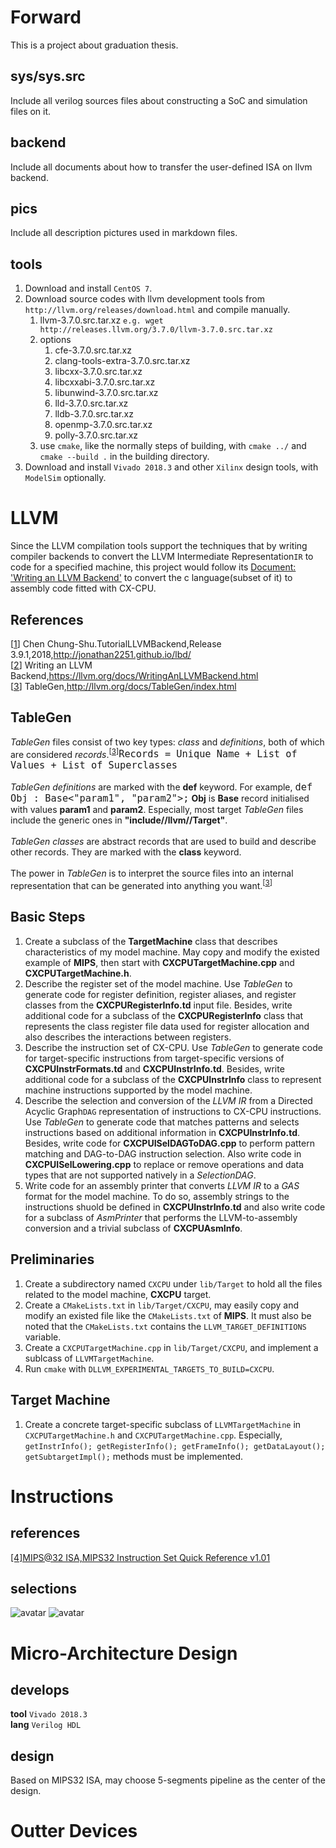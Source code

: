 # Forward
This is a project about graduation thesis.

## sys/sys.src
Include all verilog sources files about constructing a SoC and simulation files on it.

## backend
Include all documents about how to transfer the user-defined ISA on llvm backend.

## pics
Include all description pictures used in markdown files.

## tools
1. Download and install ``CentOS 7``.
2. Download source codes with llvm development tools from ``http://llvm.org/releases/download.html`` and compile manually.
   1. llvm-3.7.0.src.tar.xz ``e.g. wget http://releases.llvm.org/3.7.0/llvm-3.7.0.src.tar.xz``
   2. options
      1. cfe-3.7.0.src.tar.xz
      2. clang-tools-extra-3.7.0.src.tar.xz
      3. libcxx-3.7.0.src.tar.xz
      4. libcxxabi-3.7.0.src.tar.xz
      5. libunwind-3.7.0.src.tar.xz
      6. lld-3.7.0.src.tar.xz
      7. lldb-3.7.0.src.tar.xz
      8. openmp-3.7.0.src.tar.xz
      9. polly-3.7.0.src.tar.xz
   3. use ``cmake``, like the normally steps of building, with ``cmake ../`` and ``cmake --build .`` in the building directory.
3. Download and install ``Vivado 2018.3`` and other ``Xilinx`` design tools, with ``ModelSim`` optionally.

# LLVM
Since the LLVM compilation tools support the techniques that by writing compiler backends to convert the LLVM Intermediate Representation``IR`` to code for a specified machine, this project would follow its [Document: 'Writing an LLVM Backend'](https://llvm.org/docs/WritingAnLLVMBackend.html#introduction) to convert the c language(subset of it) to assembly code fitted with CX-CPU.

## References
[[1]] Chen Chung-Shu.TutorialLLVMBackend,Release 3.9.1,2018,http://jonathan2251.github.io/lbd/<br>
[[2]] Writing an LLVM Backend,https://llvm.org/docs/WritingAnLLVMBackend.html<br>
[[3]] TableGen,http://llvm.org/docs/TableGen/index.html

[1]: http://jonathan2251.github.io/lbd/
[2]: https://llvm.org/docs/WritingAnLLVMBackend.html
[3]: http://llvm.org/docs/TableGen/index.html

## TableGen
*TableGen* files consist of two key types: *class* and *definitions*, both of which are considered *records*.<sup>[[3]]</sup><font size=4>``Records = Unique Name + List of Values + List of Superclasses``</font><br>
<br>
*TableGen definitions* are marked with the **def** keyword. For example, <font size=4>```def Obj : Base<"param1", "param2">;```</font> **Obj** is **Base** record initialised with values **param1** and **param2**. Especially, most target *TableGen* files include the generic ones in **"include//llvm//Target"**.<br>
<br>
*TableGen classes* are abstract records that are used to build and describe other records. They are marked with the **class** keyword.<br>
<br>
The power in *TableGen* is to interpret the source files into an internal representation that can be generated into anything you want.<sup>[[3]]</sup>

## Basic Steps
1. Create a subclass of the **TargetMachine** class that describes characteristics of my model machine. May copy and modify the existed example of **MIPS**, then start with **CXCPUTargetMachine.cpp** and **CXCPUTargetMachine.h**.
2. Describe the register set of the model machine. Use *TableGen* to generate code for register definition, register aliases, and register classes from the **CXCPURegisterInfo.td** input file. Besides, write additional code for a subclass of the **CXCPURegisterInfo** class that represents the class register file data used for register allocation and also describes the interactions between registers.
3. Describe the instruction set of CX-CPU. Use *TableGen* to generate code for target-specific instructions from target-specific versions of **CXCPUInstrFormats.td** and **CXCPUInstrInfo.td**. Besides, write additional code for a subclass of the **CXCPUInstrInfo** class to represent machine instructions supported by the model machine.
4. Describe the selection and conversion of the *LLVM IR* from a Directed Acyclic Graph``DAG`` representation of instructions to CX-CPU instructions. Use *TableGen* to generate code that matches patterns and selects instructions based on additional information in **CXCPUInstrInfo.td**. Besides, write code for **CXCPUISelDAGToDAG.cpp** to perform pattern matching and DAG-to-DAG instruction selection. Also write code in **CXCPUISelLowering.cpp** to replace or remove operations and data types that are not supported natively in a *SelectionDAG*.
5. Write code for an assembly printer that converts *LLVM IR* to a *GAS* format for the model machine. To do so, assembly strings to the instructions shuold be defined in **CXCPUInstrInfo.td** and also write code for a subclass of *AsmPrinter* that performs the LLVM-to-assembly conversion and a trivial subclass of **CXCPUAsmInfo**.

## Preliminaries
1. Create a subdirectory named ``CXCPU`` under ``lib/Target`` to hold all the files related to the model machine, **CXCPU** target.
2. Create a ``CMakeLists.txt`` in ``lib/Target/CXCPU``, may easily copy and modify an existed file like the ``CMakeLists.txt`` of **MIPS**. It must also be noted that the ``CMakeLists.txt`` contains the ``LLVM_TARGET_DEFINITIONS`` variable.
3. Create a ``CXCPUTargetMachine.cpp`` in ``lib/Target/CXCPU``, and implement a sublcass of ``LLVMTargetMachine``.
4. Run ``cmake`` with ``DLLVM_EXPERIMENTAL_TARGETS_TO_BUILD=CXCPU``.

## Target Machine
1. Create a concrete target-specific subclass of ``LLVMTargetMachine`` in ``CXCPUTargetMachine.h`` and ``CXCPUTargetMachine.cpp``. Especially, ``getInstrInfo(); getRegisterInfo(); getFrameInfo(); getDataLayout(); getSubtargetImpl();`` methods must be implemented. 

# Instructions
## references 
[[4]MIPS@32 ISA,MIPS32 Instruction Set Quick Reference v1.01](https://www.mips.com/products/architectures/mips32-2/)
## selections
![avatar](https://github.com/ilo5u/CX-CPU/blob/master/pics/ins1.png)
![avatar](https://github.com/ilo5u/CX-CPU/blob/master/pics/ins2.png)

# Micro-Architecture Design
## develops
**tool**   ``Vivado 2018.3``<br>
**lang**   ``Verilog HDL``
## design
Based on MIPS32 ISA, may choose 5-segments pipeline as the center of the design.

# Outter Devices
